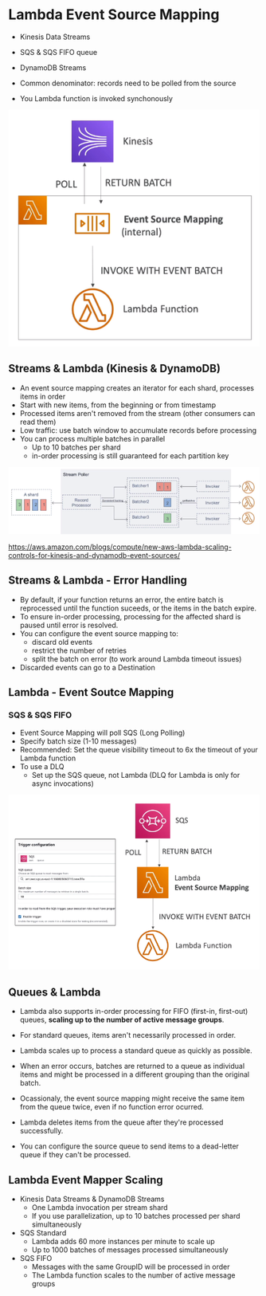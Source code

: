 # Lambda Event Source Mapping

- Kinesis Data Streams
- SQS & SQS FIFO queue
- DynamoDB Streams

- Common denominator: records need to be polled from the source
- You Lambda function is invoked synchonously

![](img/2022-05-12-07-55-32.png)

## Streams & Lambda (Kinesis & DynamoDB)

- An event source mapping creates an iterator for each shard, processes items in order
- Start with new items, from the beginning or from timestamp
- Processed items aren't removed from the stream (other consumers can read them)
- Low traffic: use batch window to accumulate records before processing
- You can process multiple batches in parallel
    - Up to 10 batches per shard
    - in-order processing is still guaranteed for each partition key

![](img/2022-05-12-07-57-40.png)

https://aws.amazon.com/blogs/compute/new-aws-lambda-scaling-controls-for-kinesis-and-dynamodb-event-sources/

## Streams & Lambda - Error Handling

- By default, if your function returns an error, the entire batch is reprocessed until the function suceeds, or the items in the batch expire.
- To ensure in-order processing, processing for the affected shard is paused until error is resolved.
- You can configure the event source mapping to:
    - discard old events
    - restrict the number of retries
    - split the batch on error (to work around Lambda timeout issues)
- Discarded events can go to a Destination

## Lambda - Event Soutce Mapping

### SQS & SQS FIFO

- Event Source Mapping will poll SQS (Long Polling)
- Specify batch size (1-10 messages)
- Recommended: Set the queue visibility timeout to 6x the timeout of your Lambda function
- To use a DLQ
    - Set up the SQS queue, not Lambda (DLQ for Lambda is only for async invocations)

![](img/2022-05-12-08-01-51.png)

## Queues & Lambda

- Lambda also supports in-order processing for FIFO (first-in, first-out) queues, **scaling up to the number of active message groups**.
- For standard queues, items aren't necessarily processed in order.
- Lambda scales up to process a standard queue as quickly as possible.

- When an error occurs, batches are returned to a queue as individual items and might be processed in a different grouping than the original batch.
- Ocassionaly, the event source mapping might receive the same item from the queue twice, even if no function error ocurred.
- Lambda deletes items from the queue after they're processed successfully.
- You can configure the source queue to send items to a dead-letter queue if they can't be processed.

## Lambda Event Mapper Scaling

- Kinesis Data Streams & DynamoDB Streams
    - One Lambda invocation per stream shard
    - If you use parallelization, up to 10 batches processed per shard simultaneously
- SQS Standard
    - Lambda adds 60 more instances per minute to scale up
    - Up to 1000 batches of messages processed simultaneously
- SQS FIFO
    - Messages with the same GroupID will be processed in order
    - The Lambda function scales to the number of active message groups

